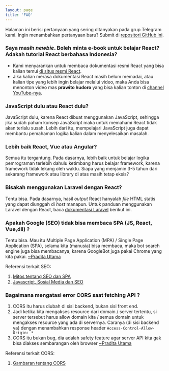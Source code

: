 ```yaml
---
layout: page
title: 'FAQ'
---
```


Halaman ini berisi pertanyaan yang sering ditanyakan pada grup Telegram kami. Ingin menambahkan pertanyaan baru? Submit di [repositori GitHub ini](https://github.com/reactjs-id/reactjs.id).

### Saya masih _newbie_. Boleh minta e-book untuk belajar React? Adakah tutorial React berbahasa Indonesia?

- Kami menyarankan untuk membaca dokumentasi resmi React yang bisa kalian temui [di situs resmi React](https://reactjs.org/).
- Jika kalian merasa dokumentasi React masih belum memadai, atau kalian tipe yang lebih ingin belajar melalui video, maka Anda bisa menonton video mas **prawito hudoro** yang bisa kalian tonton di [channel YouTube-nya](https://www.youtube.com/watch?v=5kHyviqjhCk&list=PLU4DS8KR-LJ03qEsHn9zV4qdhcWtusBqb).

### JavaScript dulu atau React dulu?

JavaScript dulu, karena React dibuat menggunakan JavaScript, sehingga jika sudah paham konsep JavaScript maka untuk memahami React tidak akan terlalu susah. Lebih dari itu, mempelajari JavaScript juga dapat membantu pemahaman logika kalian dalam menyelesaikan masalah.

### Lebih baik React, Vue atau Angular?

Semua itu tergantung. Pada dasarnya, lebih baik untuk belajar logika pemrograman terlebih dahulu ketimbang harus belajar framework, karena framework tidak lekang oleh waktu. Siapa yang menjamin 3-5 tahun dari sekarang framework atau library di atas masih tetap eksis?

### Bisakah menggunakan Laravel dengan React?

Tentu bisa. Pada dasarnya, hasil _output_ React hanyalah _file_ HTML statis yang dapat diunggah di _host_ manapun. Untuk panduan menggunakan Laravel dengan React, baca [dokumentasi Laravel](https://laravel.com/docs/6.x/frontend#using-react) berikut ini.

### Apakah Google (SEO) tidak bisa membaca SPA (JS, React, Vue,dll) ?

Tentu bisa. Mau itu Multiple Page Application (MPA) / Single Page Application (SPA), selama kita (manusia) bisa membaca, 
maka bot search engine juga bisa membacanya, karena GoogleBot juga pakai Chrome yang kita pakai. [~Pradita Utama](https://t.me/react_id/79365)

Referensi terkait SEO: 

1. [Mitos tentang SEO dan SPA](https://t.me/react_id/77390)
2. [Javascript, Sosial Media dan SEO](https://medium.com/@pradita.utama/javascript-sosial-media-dan-seo-d9c4940e60fd)

### Bagaimana mengatasi error CORS saat fetching API ?

1. CORS itu harus diubah di sisi backend, bukan sisi front end.
2. Jadi ketika kita mengakses resource dari domain / server tertentu, si server tersebut harus allow domain kita / semua domain untuk mengakses resource yang ada di servernya. Caranya (di sisi backend ya) dengan menambahkan response header `Access-Control-Allow-Origin: * `
3. CORS itu bukan bug, dia adalah safety feature agar server API kita gak bisa diakses sembarangan oleh browser
[~Pradita Utama](https://t.me/react_id/55955)

Referensi terkait CORS:

1. [Gambaran tentang CORS](https://twitter.com/b0rk/status/1162392625057583104?s=19)
